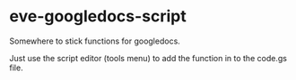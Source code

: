 eve-googledocs-script
=====================

Somewhere to stick functions for googledocs.

Just use the script editor (tools menu) to add the function in to the code.gs file.
